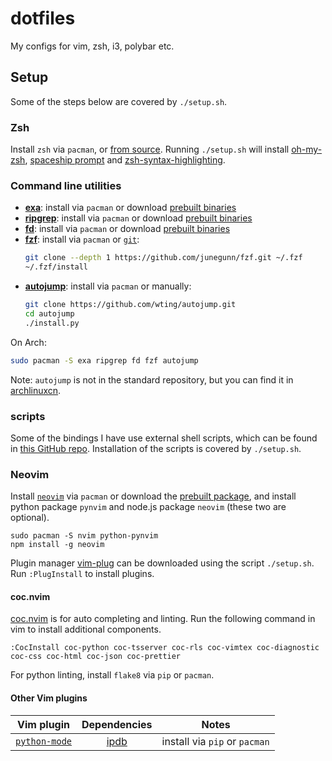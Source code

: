 # dotfiles
My configs for vim, zsh, i3, polybar etc.

## Setup
Some of the steps below are covered by `./setup.sh`.

### Zsh
Install `zsh` via `pacman`, or [from source][zsh-src]. Running `./setup.sh` will install [oh-my-zsh], [spaceship prompt] and [zsh-syntax-highlighting].

[zsh-src]: https://github.com/zsh-users/zsh/blob/master/INSTALL
[oh-my-zsh]: https://github.com/robbyrussell/oh-my-zsh
[spaceship prompt]: https://github.com/denysdovhan/spaceship-prompt
[zsh-syntax-highlighting]: https://github.com/zsh-users/zsh-syntax-highlighting

### Command line utilities
- [**exa**][exa]: install via `pacman` or download [prebuilt binaries][exa-bin]
- [**ripgrep**][rg]: install via `pacman` or download [prebuilt binaries][rg-bin]
- [**fd**][fd]: install via `pacman` or download [prebuilt binaries][fd-bin]
- [**fzf**][fzf]: install via `pacman` or [`git`][fzf-git]:
    ```sh
    git clone --depth 1 https://github.com/junegunn/fzf.git ~/.fzf
    ~/.fzf/install
    ```
- [**autojump**][autojump]: install via `pacman` or manually:
    ```sh
    git clone https://github.com/wting/autojump.git
    cd autojump
    ./install.py
    ```

On Arch:
```sh
sudo pacman -S exa ripgrep fd fzf autojump
```

Note: `autojump` is not in the standard repository, but you can find it in [archlinuxcn].

[exa]: https://github.com/ogham/exa
[exa-bin]: https://github.com/ogham/exa/releases
[rg]: https://github.com/BurntSushi/ripgrep
[rg-bin]: https://github.com/BurntSushi/ripgrep/releases
[fd]: https://github.com/sharkdp/fd
[fd-bin]: https://github.com/sharkdp/fd/releases
[fzf]: https://github.com/junegunn/fzf
[fzf-git]: https://github.com/junegunn/fzf#using-git
[autojump]: https://github.com/wting/autojump
[archlinuxcn]: https://lug.ustc.edu.cn/wiki/mirrors/help/archlinuxcn

### scripts
Some of the bindings I have use external shell scripts, which can be found in [this GitHub repo][scripts-repo]. Installation of the scripts is covered by `./setup.sh`.

[scripts-repo]: https://github.com/weirane/scripts

### Neovim
Install [`neovim`][nvim] via `pacman` or download the [prebuilt package][nvim-bin], and install python package `pynvim` and node.js package `neovim` (these two are optional).

    sudo pacman -S nvim python-pynvim
    npm install -g neovim

Plugin manager [vim-plug] can be downloaded using the script `./setup.sh`. Run `:PlugInstall` to install plugins.

[nvim]: https://github.com/neovim/neovim
[nvim-bin]: https://github.com/neovim/neovim/releases
[vim-plug]: https://github.com/junegunn/vim-plug

#### coc.nvim
[coc.nvim] is for auto completing and linting. Run the following command in vim to install additional components.

    :CocInstall coc-python coc-tsserver coc-rls coc-vimtex coc-diagnostic coc-css coc-html coc-json coc-prettier

For python linting, install `flake8` via `pip` or `pacman`.

[coc.nvim]: https://github.com/neoclide/coc.nvim

#### Other Vim plugins
| Vim plugin           | Dependencies | Notes                         |
|:--------------------:|:------------:|:-----------------------------:|
| [`python-mode`]      | [ipdb]       | install via `pip` or `pacman` |


[`python-mode`]: https://github.com/python-mode/python-mode
[ipdb]: https://pypi.org/project/ipdb/
[`vim-autopep8`]: https://github.com/tell-k/vim-autopep8
[autopep8]: https://github.com/hhatto/autopep8#installation
[`vim-clang-format`]: https://github.com/rhysd/vim-clang-format
